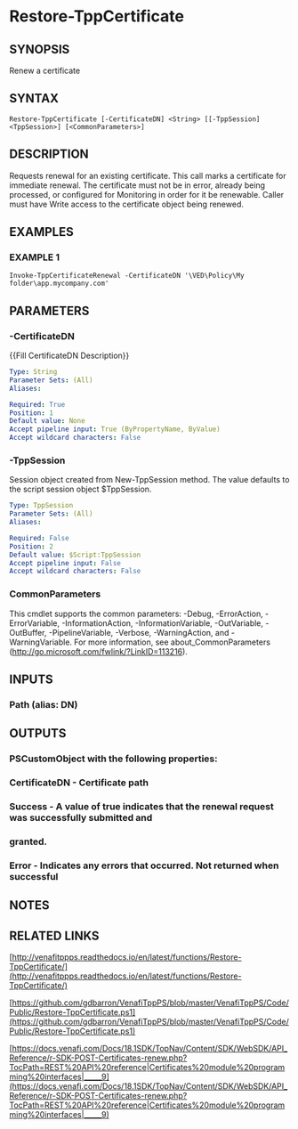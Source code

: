 # Restore-TppCertificate

## SYNOPSIS
Renew a certificate

## SYNTAX

```
Restore-TppCertificate [-CertificateDN] <String> [[-TppSession] <TppSession>] [<CommonParameters>]
```

## DESCRIPTION
Requests renewal for an existing certificate.
This call marks a certificate for
immediate renewal.
The certificate must not be in error, already being processed, or
configured for Monitoring in order for it be renewable.
Caller must have Write access
to the certificate object being renewed.

## EXAMPLES

### EXAMPLE 1
```
Invoke-TppCertificateRenewal -CertificateDN '\VED\Policy\My folder\app.mycompany.com'
```

## PARAMETERS

### -CertificateDN
{{Fill CertificateDN Description}}

```yaml
Type: String
Parameter Sets: (All)
Aliases:

Required: True
Position: 1
Default value: None
Accept pipeline input: True (ByPropertyName, ByValue)
Accept wildcard characters: False
```

### -TppSession
Session object created from New-TppSession method. 
The value defaults to the script session object $TppSession.

```yaml
Type: TppSession
Parameter Sets: (All)
Aliases:

Required: False
Position: 2
Default value: $Script:TppSession
Accept pipeline input: False
Accept wildcard characters: False
```

### CommonParameters
This cmdlet supports the common parameters: -Debug, -ErrorAction, -ErrorVariable, -InformationAction, -InformationVariable, -OutVariable, -OutBuffer, -PipelineVariable, -Verbose, -WarningAction, and -WarningVariable.
For more information, see about_CommonParameters (http://go.microsoft.com/fwlink/?LinkID=113216).

## INPUTS

### Path (alias: DN)
## OUTPUTS

### PSCustomObject with the following properties:
###     CertificateDN - Certificate path
###     Success - A value of true indicates that the renewal request was successfully submitted and
###     granted.
###     Error - Indicates any errors that occurred. Not returned when successful
## NOTES

## RELATED LINKS

[http://venafitppps.readthedocs.io/en/latest/functions/Restore-TppCertificate/](http://venafitppps.readthedocs.io/en/latest/functions/Restore-TppCertificate/)

[https://github.com/gdbarron/VenafiTppPS/blob/master/VenafiTppPS/Code/Public/Restore-TppCertificate.ps1](https://github.com/gdbarron/VenafiTppPS/blob/master/VenafiTppPS/Code/Public/Restore-TppCertificate.ps1)

[https://docs.venafi.com/Docs/18.1SDK/TopNav/Content/SDK/WebSDK/API_Reference/r-SDK-POST-Certificates-renew.php?TocPath=REST%20API%20reference|Certificates%20module%20programming%20interfaces|_____9](https://docs.venafi.com/Docs/18.1SDK/TopNav/Content/SDK/WebSDK/API_Reference/r-SDK-POST-Certificates-renew.php?TocPath=REST%20API%20reference|Certificates%20module%20programming%20interfaces|_____9)

